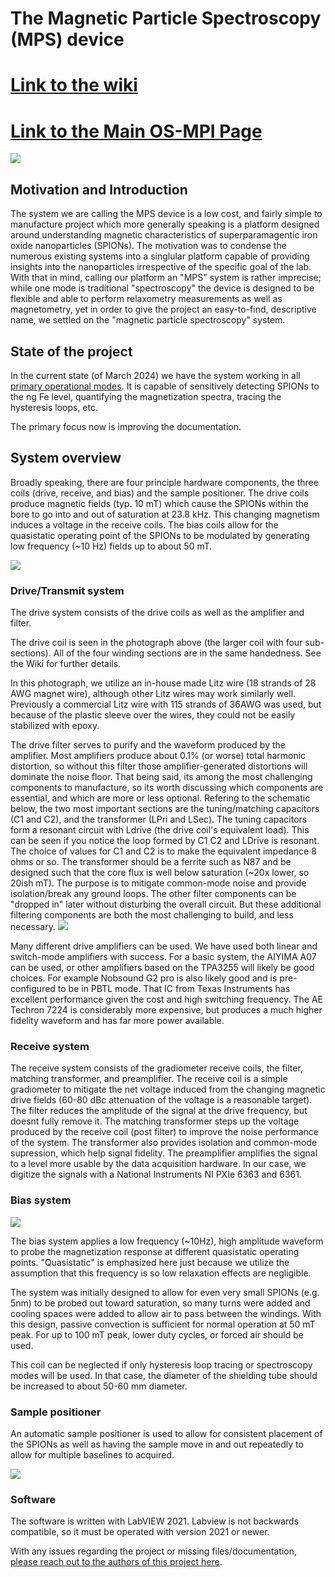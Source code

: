 # The Magnetic Particle Spectroscopy (MPS) device
# [Link to the wiki](https://github.com/OS-MPI/MPS/wiki)
# [Link to the Main OS-MPI Page](https://os-mpi.github.io/)

<img src="Data_And_Figures/MPS_System_Photo_3.jpg">

## Motivation and Introduction

The system we are calling the MPS device is a low cost, and fairly simple to manufacture project which more generally speaking is a platform designed around understanding magnetic characteristics of superparamagentic iron oxide nanoparticles (SPIONs). The motivation was to condense the numerous existing systems into a singlular platform capable of providing insights into the nanoparticles irrespective of the specific goal of the lab. With that in mind, calling our platform an "MPS" system is rather imprecise; while one mode is traditional "spectroscopy" the device is designed to be flexible and able to perform relaxometry measurements as well as magnetometry, yet in order to give the project an easy-to-find, descriptive name, we settled on the "magnetic particle spectroscopy" system. 

## State of the project

In the current state (of March 2024) we have the system working in all [primary operational modes](https://github.com/OS-MPI/MPS/wiki/Modes-of-operation). It is capable of sensitively detecting SPIONs to the ng Fe level, quantifying the magnetization spectra, tracing the hysteresis loops, etc. 

The primary focus now is improving the documentation.


## System overview

Broadly speaking, there are four principle hardware components, the three coils (drive, receive, and bias) and the sample positioner. The drive coils produce magnetic fields (typ. 10 mT) which cause the SPIONs within the bore to go into and out of saturation at 23.8 kHz. This changing magnetism induces a voltage in the receive coils. The bias coils allow for the quasistatic operating point of the SPIONs to be modulated by generating low frequency (~10 Hz) fields up to about 50 mT.


<img src="Data_And_Figures/MPS_TxRxPhoto.jpg">

### Drive/Transmit system
The drive system consists of the drive coils as well as the amplifier and filter. 

The drive coil is seen in the photograph above (the larger coil with four sub-sections). All of the four winding sections are in the same handedness. See the Wiki for further details. 

In this photograph, we utilize an in-house made Litz wire (18 strands of 28 AWG magnet wire), although other Litz wires may work similarly well. Previously a commercial Litz wire with 115 strands of 36AWG was used, but because of the plastic sleeve over the wires, they could not be easily stabilized with epoxy. 

The drive filter serves to purify and the waveform produced by the amplifier. Most amplifiers produce about 0.1% (or worse) total harmonic distortion, so without this filter those amplifier-generated distortions will dominate the noise floor. That being said, its among the most challenging components to manufacture, so its worth discussing which components are essential, and which are more or less optional. Refering to the schematic below, the two most important sections are the tuning/matching capacitors (C1 and C2), and the transformer (LPri and LSec). The tuning capacitors form a resonant circuit with Ldrive (the drive coil's equivalent load). This can be seen if you notice the loop formed by C1 C2 and LDrive is resonant. The choice of values for C1 and C2 is to make the equivalent impedance 8 ohms or so. The transformer should be a ferrite such as N87 and be designed such that the core flux is well below saturation (~20x lower, so 20ish mT). The purpose is to mitigate common-mode noise and provide isolation/break any ground loops. The other filter components can be "dropped in" later without disturbing the overall circuit. But these additional filtering components are both the most challenging to build, and less necessary. 
<img src="Data_And_Figures/TxFilterSch_Meas_Oct2022.png">


Many different drive amplifiers can be used. We have used both linear and switch-mode amplifiers with success. For a basic system, the AIYIMA A07 can be used, or other amplifiers based on the TPA3255 will likely be good choices. For example Nobsound G2 pro is also likely good and is pre-configured to be in PBTL mode. That IC from Texas Instruments has excellent performance given the cost and high switching frequency. The AE Techron 7224 is considerably more expensive, but produces a much higher fidelity waveform and has far more power available.



### Receive system

The receive system consists of the gradiometer receive coils, the filter, matching transformer, and preamplifier. The receive coil is a simple gradiometer to mitigate the net voltage induced from the changing magnetic drive fields (60-80 dBc attenuation of the voltage is a reasonable target). The filter reduces the amplitude of the signal at the drive frequency, but doesnt fully remove it. The matching transformer steps up the voltage produced by the receive coil (post filter) to improve the noise performance of the system. The transformer also provides isolation and common-mode supression, which help signal fidelity. The preamplifier amplifies the signal to a level more usable by the data acquisition hardware. In our case, we digitize the signals with a National Instruments NI PXIe 6363 and 6361. 

### Bias system
<img src="Data_And_Figures/1002_Bias_Coil_MPSv2_v3.png">

The bias system applies a low frequency (~10Hz), high amplitude waveform to probe the magnetization response at different quasistatic operating points. "Quasistatic" is emphasized here just because we utilize the assumption that this frequency is so low relaxation effects are negligible.

The system was initially designed to allow for even very small SPIONs (e.g. 5nm) to be probed out toward saturation, so many turns were added and cooling spaces were added to allow air to pass between the windings. With this design, passive convection is sufficient for normal operation at 50 mT peak. For up to 100 mT peak, lower duty cycles, or forced air should be used. 

This coil can be neglected if only hysteresis loop tracing or spectroscopy modes will be used. In that case, the diameter of the shielding tube should be increased to about 50-60 mm diameter. 


### Sample positioner

An automatic sample positioner is used to allow for consistent placement of the SPIONs as well as having the sample move in and out repeatedly to allow for multiple baselines to acquired. 

<img src="Data_And_Figures/6000_Sample Assembly_V3.png">


### Software

The software is written with LabVIEW 2021. Labview is not backwards compatible, so it must be operated with version 2021 or newer. 



With any issues regarding the project or missing files/documentation, [please reach out to the authors of this project here](https://github.com/OS-MPI/MPS/wiki/Contact-Us). 




